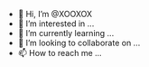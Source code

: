 - 👋 Hi, I’m @XOOXOX
- 👀 I’m interested in ...
- 🌱 I’m currently learning ...
- 💞️ I’m looking to collaborate on ...
- 📫 How to reach me ...

<!---
XOOXOX/XOOXOX is a ✨ special ✨ repository because its `README.md` (this file) appears on your GitHub profile.
You can click the Preview link to take a look at your changes.
--->
